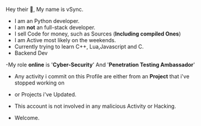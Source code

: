 Hey their 👋, My name is vSync.
- I am an Python developer.
- I am **not** an full-stack developer.
- I sell Code for money, such as Sources (**Including compiled Ones**)
- I am Active most likely on the weekends.
- Currently trying to learn C++, Lua,Javascript and C.
- Backend Dev

-My role **online** is '**Cyber-Security**' And '**Penetration Testing Ambassador**' 
- Any activity i commit on this Profile are either from an **Project** that i've stopped working on
- or Projects i've Updated.

- This account is not involved in any malicious Activity or Hacking.

- Welcome.
